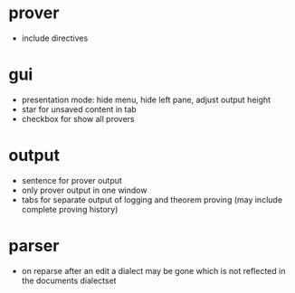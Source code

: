 # prover
* include directives

# gui
* presentation mode: hide menu, hide left pane, adjust output height
* star for unsaved content in tab
* checkbox for show all provers

# output
* sentence for prover output
* only prover output in one window
* tabs for separate output of logging and theorem proving (may include complete proving history)

# parser
* on reparse after an edit a dialect may be gone which is not reflected in the documents dialectset
